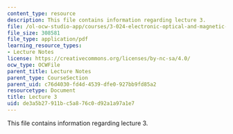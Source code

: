 ```yaml
---
content_type: resource
description: This file contains information regarding lecture 3.
file: /ol-ocw-studio-app/courses/3-024-electronic-optical-and-magnetic-properties-of-materials-spring-2013/de3a5b27911bc5a876c0d92a1a97a1e7_MIT3_024S13_2012lec3.pdf
file_size: 308581
file_type: application/pdf
learning_resource_types:
- Lecture Notes
license: https://creativecommons.org/licenses/by-nc-sa/4.0/
ocw_type: OCWFile
parent_title: Lecture Notes
parent_type: CourseSection
parent_uid: c76d4030-fd4d-4539-dfe0-927bb9fd85a2
resourcetype: Document
title: Lecture 3
uid: de3a5b27-911b-c5a8-76c0-d92a1a97a1e7
---
```

This file contains information regarding lecture 3.